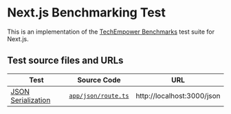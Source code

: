 # Next.js Benchmarking Test

This is an implementation of the [TechEmpower Benchmarks](https://github.com/TechEmpower/FrameworkBenchmarks) test suite for Next.js.

## Test source files and URLs

| Test | Source Code | URL |
| --- | --- | --- |
| [JSON Serialization][] | [`app/json/route.ts`][] | http://localhost:3000/json |

[JSON Serialization]: https://github.com/TechEmpower/FrameworkBenchmarks/wiki/Project-Information-Framework-Tests-Overview#json-serialization

[`app/json/route.ts`]: ./app/json/route.ts
